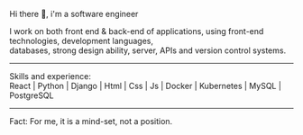 Hi there 👋, i'm a software engineer

I work on both front end & back-end of applications, using front-end technologies, development languages, <br>databases, strong design ability, server, APIs and version control systems.
<hr class="dotted">
Skills and experience: <br>
React   |   Python   |   Django   |   Html   |   Css   |   Js   |   Docker   |   Kubernetes   |   MySQL   |   PostgreSQL
<hr class="dotted">

Fact: For me, it is a mind-set, not a position.






 

 

